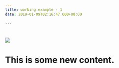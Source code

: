 ```yaml
---
title: working example - 1
date: 2019-01-09T02:16:47.000+00:00

---
```

# ![](/uploads/molly.png)

# This is some new content.
